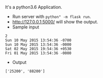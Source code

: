 It's a python3.6 Application.

- Run server with `python" -m flask run`.
- http://127.0.0.1:5000/ will show the output.
- Sample input 
```
2
Sun 10 May 2015 13:54:36 -0700
Sun 10 May 2015 13:54:36 -0000
Sat 02 May 2015 19:54:36 +0530
Fri 01 May 2015 13:54:36 -0000
```
- Output
```
['25200', '88200']
```

